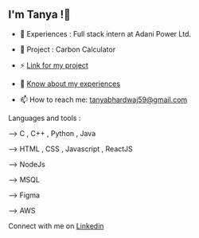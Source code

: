 ## I'm Tanya !👋


- 🔭 Experiences : Full stack intern at Adani Power Ltd.  

- 🌱 Project : Carbon Calculator

- ⚡ [Link for my project](https://drive.google.com/file/d/1mAi-XxjAAeeHTFgqji2ePouh3W2dFNtL/view)

- 📄 [Know about my experiences](https://drive.google.com/file/d/1mAi-XxjAAeeHTFgqji2ePouh3W2dFNtL/view)

- 📫 How to reach me: tanyabhardwaj59@gmail.com

Languages and tools : 
 
--> C , C++ , Python , Java

--> HTML , CSS , Javascript , ReactJS  

--> NodeJs  

--> MSQL  

--> Figma  

--> AWS  

Connect with me on [Linkedin](https://www.linkedin.com/in/tanya-bhardwaj-9a2449244/)

